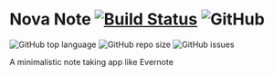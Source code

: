 # Nova Note  [![Build Status](https://travis-ci.org/NSA-No-Strings-Attached/nova-note.svg?branch=master)](https://travis-ci.org/NSA-No-Strings-Attached/nova-note)  ![GitHub](https://img.shields.io/github/license/NSA-No-Strings-Attached/nova-note)

![GitHub top language](https://img.shields.io/github/languages/top/NSA-No-Strings-Attached/nova-note?style=for-the-badge)  ![GitHub repo size](https://img.shields.io/github/repo-size/NSA-No-Strings-Attached/nova-note?style=for-the-badge)  ![GitHub issues](https://img.shields.io/github/issues-raw/NSA-No-Strings-Attached/nova-note?style=for-the-badge)

A minimalistic note taking app like Evernote
